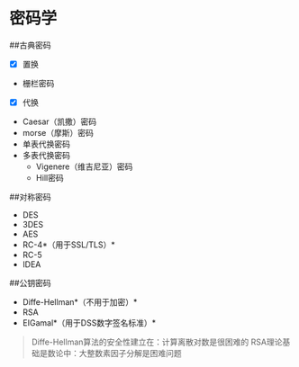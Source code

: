 密码学
=====
##古典密码
- [x] 置换
- 栅栏密码
- [x] 代换
- Caesar（凯撒）密码
- morse（摩斯）密码
- 单表代换密码
- 多表代换密码
  - Vigenere（维吉尼亚）密码
  - Hill密码

##对称密码
- DES
- 3DES
- AES
- RC-4*（用于SSL/TLS）*
- RC-5
- IDEA

##公钥密码
- Diffe-Hellman*（不用于加密）*
- RSA
- EIGamal*（用于DSS数字签名标准）*

>Diffe-Hellman算法的安全性建立在：计算离散对数是很困难的
RSA理论基础是数论中：大整数素因子分解是困难问题
